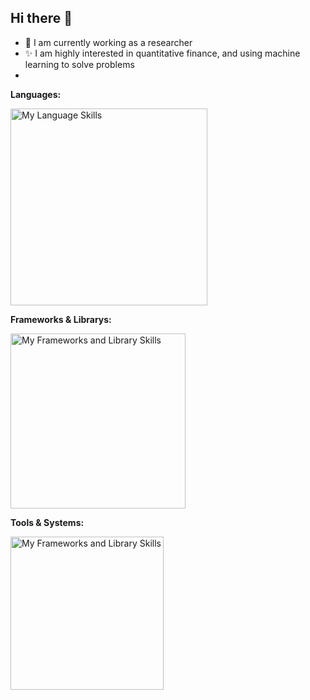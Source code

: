 ## Hi there 👋

<!--
**adrian-willi/adrian-willi** is a ✨ _special_ ✨ repository because its `README.md` (this file) appears on your GitHub profile.

Here are some ideas to get you started:

- 🔭 I’m currently working on ...
- 🌱 I’m currently learning ...
- 👯 I’m looking to collaborate on ...
- 🤔 I’m looking for help with ...
- 💬 Ask me about ...
- 📫 How to reach me: ...
- 😄 Pronouns: ...
- ⚡ Fun fact: ...
-->
- 🔭 I am currently working as a researcher
- ✨ I am highly interested in quantitative finance, and using machine learning to solve problems
- 

**Languages:**  

<a href="https://skillicons.dev">
  <img src="https://skillicons.dev/icons?i=py,java,octave,r,js,nodejs,html,css,bash" style="width: 315px;" alt="My Language Skills">
</a>


**Frameworks & Librarys:**

<a href="https://skillicons.dev">
  <img src="https://skillicons.dev/icons?i=pytorch,tensorflow,opencv,sklearn,flask,fastapi,angular,react" style="width: 280px;" alt="My Frameworks and Library Skills">
</a>


**Tools & Systems:**  

<a href="https://skillicons.dev">
  <img src="https://skillicons.dev/icons?i=linux,windows,git,docker,grafana,postman,mongodb" style="width: 245px;" alt="My Frameworks and Library Skills">
</a>







